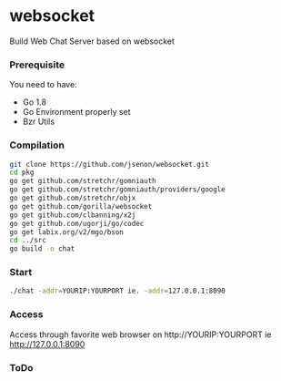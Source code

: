 # websocket

Build Web Chat Server based on websocket

### Prerequisite

You need to have:

* Go 1.8
* Go Environment properly set
* Bzr Utils

### Compilation


```sh
git clone https://github.com/jsenon/websocket.git
cd pkg
go get github.com/stretchr/gomniauth
go get github.com/stretchr/gomniauth/providers/google
go get github.com/stretchr/objx
go get github.com/gorilla/websocket
go get github.com/clbanning/x2j
go get github.com/ugorji/go/codec
go get labix.org/v2/mgo/bson
cd ../src  
go build -o chat
```

### Start

```sh
./chat -addr=YOURIP:YOURPORT ie. -addr=127.0.0.1:8090
```

### Access

Access through favorite web browser on http://YOURIP:YOURPORT ie http://127.0.0.1:8090

### ToDo





